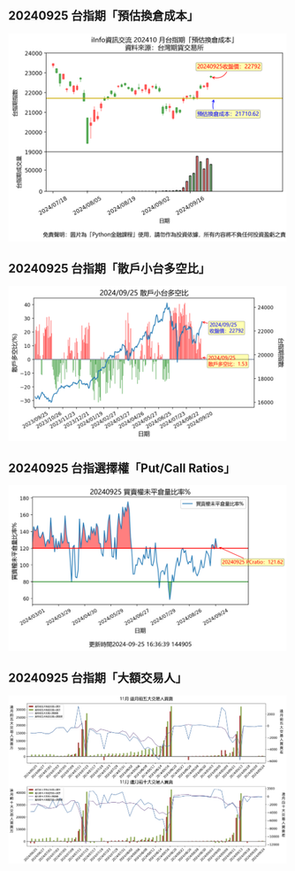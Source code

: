 ## 20240925 台指期「預估換倉成本」
![](images/txfcost.png)

## 20240925 台指期「散戶小台多空比」
![](images/bbiri.png)

## 20240925 台指選擇權「Put/Call Ratios」
![](images/pcratio.png)

## 20240925 台指期「大額交易人」
![](images/blocktrade.png)

